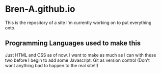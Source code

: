 # Bren-A.github.io

This is the repository of a site I'm currently working on to put everything onto.

## Programming Languages used to make this

Just HTML and CSS as of now. I want to make as much as I can with these two before
I begin to add some Javascript.
Git as version control (Don't want anything bad to happen to the real site!!)
